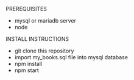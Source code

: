PREREQUISITES
- mysql or mariadb server
- node

INSTALL INSTRUCTIONS

- git clone this repository
- import my_books.sql file into mysql database
- npm install
- npm start
